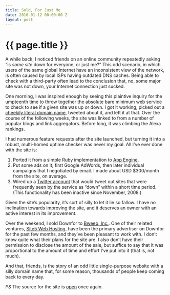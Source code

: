 ```yaml
---
title: Sold, For Just Me
date: 2010-01-12 00:00:00 Z
layout: post
---
```


{{ page.title }}
================

A while back, I noticed friends on an online community repeatedly asking “is *some site* down for everyone, or just me?” This odd scenario, in which users of the same global Internet have an inconsistent view of the network, is often caused by local ISPs having outdated DNS caches. Being able to check with a third-party often lead to the conclusion that, no, some major site was not down, your Internet connection just sucked.

One morning, I was inspired enough by seeing this plaintive inquiry for the umpteenth time to throw together the absolute bare minimum web service to check to see if a given site was up or down. I got it working, picked out a [cheekily literal domain name](http://downforeveryoneorjustme.com/), tweeted about it, and left it at that. Over the course of the following weeks, the site was linked to from a number of popular blogs and link aggregators. Before long, it was climbing the Alexa rankings.

I had numerous feature requests after the site launched, but turning it into a robust, multi-homed uptime checker was never my goal. All I’ve ever done with the site is:

1.  Ported it from a simple Ruby implementation to [App Engine](http://appengine.google.com/).
2.  Put some ads on it; first Google AdWords, then later individual campaigns that I negotiated by email. I made about USD $300/month from the site, on average.
3.  Wired up a [Twitter account](http://twitter.com/downfor) that would tweet out sites that were frequently seen by the service as “down” within a short time period. (This functionality has been inactive since November, 2008.)

Given the site’s popularity, it’s sort of silly to let it lie so fallow. I have no inclination towards improving the site, and it deserves an owner with an active interest in its improvement.

Over the weekend, I sold Downfor to [Bweeb, Inc.](http://www.bweeb.com/). One of their related ventures, [Site5 Web Hosting](http://site5.com/), have been the primary advertiser on Downfor for the past few months, and they’ve been pleasant to work with. I don’t know quite what their plans for the site are. I also don’t have their permission to disclose the amount of the sale, but suffice to say that it was proportional to the amount of time and effort I’ve put into it (that is, not much).

And that, friends, is the story of an odd little single-purpose website with a silly domain name that, for some reason, thousands of people keep coming back to every day.

*PS* The source for the site is [open](https://github.com/al3x/downforeveryoneorjustme) once again.
